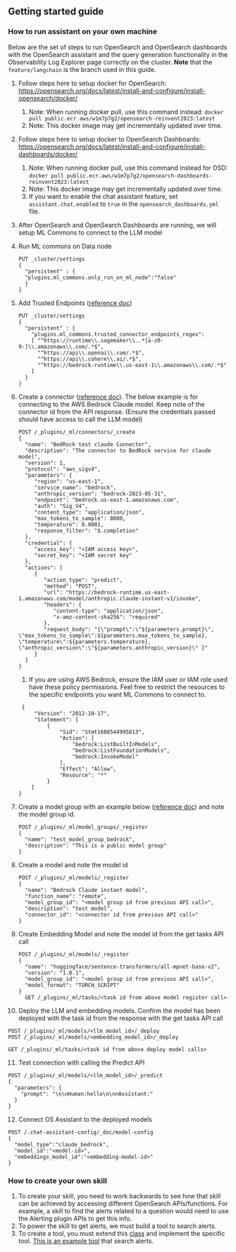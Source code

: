 ## Getting started guide

### How to run assistant on your own machine
Below are the set of steps to run OpenSearch and OpenSearch dashboards with the OpenSearch assistant and the query generation functionality in the Observability Log Explorer page correctly on the cluster.
**Note** that the `feature/langchain` is the branch used in this guide.

1. Follow steps here to setup docker for OpenSearch: https://opensearch.org/docs/latest/install-and-configure/install-opensearch/docker/
   1. Note: When running docker pull, use this command instead: `docker pull public.ecr.aws/w1m7p7g2/opensearch-reinvent2023:latest`
   2. Note: This docker image may get incrementally updated over time.


2. Follow steps here to setup docker to OpenSearch Dashboards: https://opensearch.org/docs/latest/install-and-configure/install-dashboards/docker/
   1. Note: When running docker pull, use this command instead for OSD: `docker pull public.ecr.aws/w1m7p7g2/opensearch-dashboards-reinvent2023:latest`
   2. Note: This docker image may get incrementally updated over time.
   3. If you want to enable the chat assistant feature, set `assistant.chat.enabled` to `true` in the `opensearch_dashboards.yml` file.
3. After OpenSearch and OpenSearch Dashboards are running, we will setup ML Commons to connect to the LLM model
4. Run ML commons on Data node
   ```
   PUT _cluster/settings
   {
     "persistent" : {
     "plugins.ml_commons.only_run_on_ml_node":"false"
     }
   }
     ```
5. Add Trusted Endpoints ([reference doc](https://opensearch.org/docs/latest/ml-commons-plugin/remote-models/index/))
   ```
   PUT _cluster/settings
   {
     "persistent" : {
       "plugins.ml_commons.trusted_connector_endpoints_regex":
       [ "^https://runtime\\.sagemaker\\..*[a-z0-9-]\\.amazonaws\\.com/.*$",
         "^https://api\\.openai\\.com/.*$",
         "^https://api\\.cohere\\.ai/.*$",
         "^https://bedrock-runtime\\.us-east-1\\.amazonaws\\.com/.*$"
       ]
     }
   }
   ```
6. Create a connector ([reference doc](https://opensearch.org/docs/latest/ml-commons-plugin/remote-models/index/)). The below example is for connecting to the AWS Bedrock Claude model. Keep note of the connector id from the API response. (Ensure the credentials passed should have access to call the LLM model) 
   ```
   POST /_plugins/_ml/connectors/_create
   {
     "name": "BedRock test claude Connector",
     "description": "The connector to BedRock service for claude model",
     "version": 1,
     "protocol": "aws_sigv4",
     "parameters": {
        "region": "us-east-1",
        "service_name": "bedrock",
        "anthropic_version": "bedrock-2023-05-31",
        "endpoint": "bedrock.us-east-1.amazonaws.com",
        "auth": "Sig_V4",
        "content_type": "application/json",
        "max_tokens_to_sample": 8000,
        "temperature": 0.0001,
        "response_filter": "$.completion"
     },
     "credential": {
        "access_key": "<IAM access key>",
        "secret_key": "<IAM secret key"
     },
     "actions": [
        {
           "action_type": "predict",
           "method": "POST",
           "url": "https://bedrock-runtime.us-east-1.amazonaws.com/model/anthropic.claude-instant-v1/invoke",
           "headers": {
              "content-type": "application/json",
              "x-amz-content-sha256": "required"
           },
           "request_body": "{\"prompt\":\"${parameters.prompt}\", \"max_tokens_to_sample\":${parameters.max_tokens_to_sample}, \"temperature\":${parameters.temperature},  \"anthropic_version\":\"${parameters.anthropic_version}\" }"
        }
     ]
   }
   ```
   1. If you are using AWS Bedrock, ensure the IAM user or IAM role used have these policy permissions. Feel free to restrict the resources to the specific endpoints you want ML Commons to connect to.
   ```
    {
        "Version": "2012-10-17",
        "Statement": [
            {
                "Sid": "Stmt1688544995813",
                "Action": [
                    "bedrock:ListBuiltInModels",
                    "bedrock:ListFoundationModels",
                    "bedrock:InvokeModel"
                ],
                "Effect": "Allow",
                "Resource": "*"
            }
       ]
   } 
   ```
7. Create a model group with an example below ([reference doc](https://opensearch.org/docs/latest/ml-commons-plugin/remote-models/index/)) and note the model group id.
   ```
   POST /_plugins/_ml/model_groups/_register
   {
     "name": "test_model_group_bedrock",
     "description": "This is a public model group"
   }
   ```
8. Create a model and note the model id
   ```
   POST /_plugins/_ml/models/_register
   {
     "name": "Bedrock Claude instant model",
     "function_name": "remote",
     "model_group_id": "<model group id from previous API call>",
     "description": "test model",
     "connector_id": "<connector id from previous API call>"
   }
   ```
9. Create Embedding Model and note the model id from the get tasks API call
   ```
   POST /_plugins/_ml/models/_register
   {
     "name": "huggingface/sentence-transformers/all-mpnet-base-v2",
     "version": "1.0.1",
     "model_group_id": "<model group id from previous API call>",
     "model_format": "TORCH_SCRIPT"
   }
     GET /_plugins/_ml/tasks/<task id from above model register call>
   ```
10. Deploy the LLM and embedding models. Confirm the model has been deployed with the task id from the response with the get tasks API call
   ```
   POST /_plugins/_ml/models/<llm_model_id>/_deploy
   POST /_plugins/_ml/models/<embedding_model_id>/_deploy

   GET /_plugins/_ml/tasks/<task id from above deploy model calls>
   ```
11. Test connection with calling the Predict API
   ```
   POST /_plugins/_ml/models/<llm_model_id>/_predict
   {
     "parameters": {
       "prompt": "\n\nHuman:hello\n\nnAssistant:"
     }
   }
   ```
12. Connect OS Assistant to the deployed models
   ```
   POST /.chat-assistant-config/_doc/model-config
   {
     "model_type":"claude_bedrock",
     "model_id":"<model-id>",
     "embeddings_model_id":"<embedding-model-id>"
   } 
   ```
### How to create your own skill
1. To create your skill, you need to work backwards to see how that skill can be achieved by accessing different OpenSearch APIs/functions. For example, a skill to find the alerts related to a question would need to use the Alerting plugin APIs to get this info. 
1. To power the skill to get alerts, we must build a tool to search alerts.
1. To create a tool, you must extend this [class](https://github.com/opensearch-project/ml-commons/blob/feature/agent_framework_dev/spi/src/main/java/org/opensearch/ml/common/spi/tools/Tool.java) and implement the specific tool. [This is an example tool](https://github.com/opensearch-project/ml-commons/pull/1629) that search alerts.
